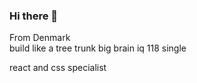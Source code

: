 ### Hi there 👋

From Denmark <br>
build like a tree trunk
big brain
iq 118
single

react and css specialist

